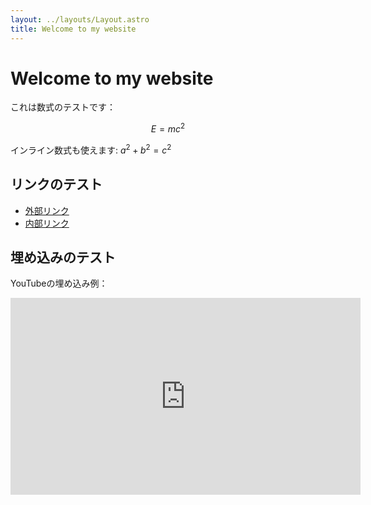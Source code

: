```yaml
---
layout: ../layouts/Layout.astro
title: Welcome to my website
---
```


# Welcome to my website

これは数式のテストです：

$$
E = mc^2
$$

インライン数式も使えます: $a^2 + b^2 = c^2$

## リンクのテスト

- [外部リンク](https://example.com)
- [内部リンク](/about)

## 埋め込みのテスト

YouTubeの埋め込み例：

<iframe width="560" height="315" src="https://www.youtube.com/embed/dQw4w9WgxcQ" title="YouTube video player" frameborder="0" allow="accelerometer; autoplay; clipboard-write; encrypted-media; gyroscope; picture-in-picture" allowfullscreen></iframe>